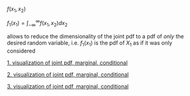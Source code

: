 $f(x_{1},x_{2})$

$f_{1}(x_{1})=\int_{-\infty}^{\infty}f(x_{1},x_{2})dx_{2}$

allows to reduce the dimensionality of the joint pdf to a pdf of *only* the desired random variable, i.e. $f_{1}(x_{1})$ is the pdf of $X_{1}$ as if it was only considered

[1. visualization of joint pdf, marginal, conditional](https://www.researchgate.net/figure/Joint-and-marginal-probability-density-function-PDF-from-Melchers-1999_fig13_260942817)

[2. visualization of joint pdf, marginal, conditional](https://www.google.com/imgres?imgurl=https%3A%2F%2Fi.stack.imgur.com%2FJdxd3.png&imgrefurl=https%3A%2F%2Ftex.stackexchange.com%2Fquestions%2F534457%2Fpgfplot-help-required-for-joint-and-marginal-pdf&tbnid=QafN2umk8wiX0M&vet=10CAMQxiAoAGoXChMI6Pic56Pi-AIVAAAAAB0AAAAAEAg..i&docid=-W69BU-crzGlxM&w=453&h=349&itg=1&q=joint%20discrete%20pdf&ved=0CAMQxiAoAGoXChMI6Pic56Pi-AIVAAAAAB0AAAAAEAg)

[3. visualization of joint pdf, marginal, conditional](https://upload.wikimedia.org/wikipedia/commons/9/95/Multivariate_normal_sample.svg)